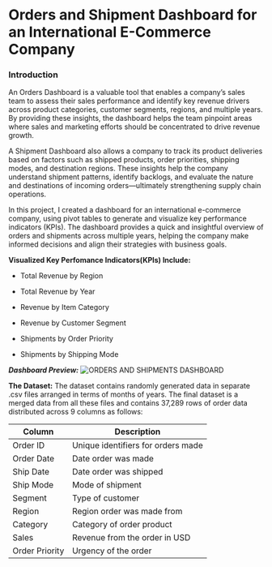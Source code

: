 
# Orders and Shipment Dashboard for an International E-Commerce Company

### Introduction
An Orders Dashboard is a valuable tool that enables a company’s sales team to assess their sales performance and identify key revenue drivers across product categories, customer segments, regions, and multiple years. By providing these insights, the dashboard helps the team pinpoint areas where sales and marketing efforts should be concentrated to drive revenue growth.

A Shipment Dashboard also allows a company to track its product deliveries based on factors such as shipped products, order priorities, shipping modes, and destination regions. These insights help the company understand shipment patterns, identify backlogs, and evaluate the nature and destinations of incoming orders—ultimately strengthening supply chain operations.

In this project, I created a dashboard for an international e-commerce company, using pivot tables to generate and visualize key performance indicators (KPIs). The dashboard provides a quick and insightful overview of orders and shipments across multiple years, helping the company make informed decisions and align their strategies with business goals.

**Visualized Key Perfomance Indicators(KPIs) Include:**

* Total Revenue by Region
+ Total Revenue by Year
- Revenue by Item Category
* Revenue by Customer Segment
+ Shipments by Order Priority
- Shipments by Shipping Mode

_**Dashboard Preview:**_
![ORDERS AND SHIPMENTS DASHBOARD](https://github.com/user-attachments/assets/dd8ab261-a2bb-4128-85e9-7c8ced4578f4)

**The Dataset:**
The dataset contains randomly generated data in separate .csv files arranged in terms of months of years. The final dataset is a merged data from all these files and contains 37,289 rows of order data distributed across 9 columns as follows:

| Column | Description |
| ------ | ----------- |
| Order ID | Unique identifiers for orders made |
| Order Date | Date order was made |
| Ship Date | Date order was shipped |
| Ship Mode | Mode of shipment |
| Segment | Type of customer |
| Region | Region order was made from |
| Category | Category of order product |
| Sales | Revenue from the order in USD |
| Order Priority | Urgency of the order |
